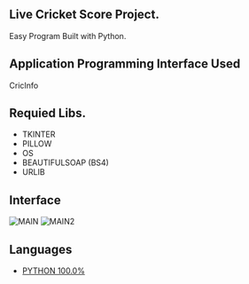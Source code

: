 
## Live Cricket Score Project.

Easy Program Built with Python.

## Application Programming Interface Used

CricInfo

## Requied Libs.

 - TKINTER 
 - PILLOW 
 - OS 
 - BEAUTIFULSOAP (BS4) 
 - URLIB
 
## Interface
![MAIN](https://github.com/varunherlekar/livescore/blob/main/pymain.JPG)
![MAIN2](https://github.com/varunherlekar/livescore/blob/main/pymain2.JPG)

## Languages
-   [PYTHON 100.0%](https://github.com/varunherlekar/livescore/search?l=python)
